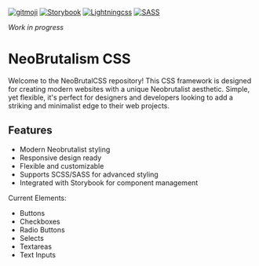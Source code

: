 [![gitmoji](https://img.shields.io/badge/gitmoji-%20😜%20😍-FFDD67.svg?style=flat-square)](https://gitmoji.dev/)
[![Storybook](https://cdn.jsdelivr.net/gh/storybookjs/brand@main/badge/badge-storybook.svg)](https://storybook.js.org/)
[![Lightningcss](https://img.shields.io/badge/⚡-LightningCSS-ffdd67)](https://lightningcss.dev/)
[![SASS](https://img.shields.io/badge/SASS-bf4080)](https://sass-lang.com/)

*Work in progress*

# NeoBrutalism CSS

Welcome to the NeoBrutalCSS repository! This CSS framework is designed for creating modern websites with a unique Neobrutalist aesthetic. Simple, yet flexible, it's perfect for designers and developers looking to add a striking and minimalist edge to their web projects.

## Features

- Modern Neobrutalist styling
- Responsive design ready
- Flexible and customizable
- Supports SCSS/SASS for advanced styling
- Integrated with Storybook for component management

Current Elements:
- Buttons
- Checkboxes
- Radio Buttons
- Selects
- Textareas
- Text Inputs

